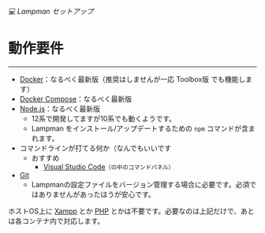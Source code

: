 ###### 💻 Lampman セットアップ

# 動作要件
----------------------------------------------------------------------

- [Docker](https://www.docker.com/)：なるべく最新版（推奨はしませんが一応 Toolbox版 でも機能します）
- [Docker Compose](https://docs.docker.com/compose/)：なるべく最新版
- [Node.js](https://nodejs.org/en/)：なるべく最新版
  - 12系で開発してますが10系でも動くようです。
  - Lampman をインストール/アップデートするための `npm` コマンドが含まれます。
- コマンドラインが打てる何か（なんでもいいです
  - おすすめ
    - [Visual Studio Code](https://azure.microsoft.com/ja-jp/products/visual-studio-code/)<small>（の中のコマンドパネル）</small>
- [Git](https://git-scm.com/)
    - Lampmanの設定ファイルをバージョン管理する場合に必要です。必須ではありませんがあったほうが安心です。

ホストOS上に [Xampp](https://www.apachefriends.org/jp/index.html) とか [PHP](https://www.php.net/) とかは不要です。必要なのは上記だけで、あとは各コンテナ内で対応します。
